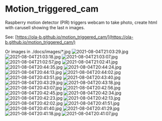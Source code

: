 # Motion_triggered_cam
Raspberry motion detector (PIR) triggers webcam to take photo, create html with carusell showing the last n images.

See: [https://ola-b.github.io/motion_triggered_cam/](https://ola-b.github.io/motion_triggered_cam/)


Or images in ./docs/images/*.jpg
![2021-08-04T21:03:29.jpg](https://github.com/Ola-B/motion_triggered_cam/blob/main/docs/images/2021-08-04T21:03:29.jpg "2021-08-04T21:03:29.jpg")
![2021-08-04T21:03:18.jpg](https://github.com/Ola-B/motion_triggered_cam/blob/main/docs/images/2021-08-04T21:03:18.jpg "2021-08-04T21:03:18.jpg")
![2021-08-04T21:03:07.jpg](https://github.com/Ola-B/motion_triggered_cam/blob/main/docs/images/2021-08-04T21:03:07.jpg "2021-08-04T21:03:07.jpg")
![2021-08-04T21:02:57.jpg](https://github.com/Ola-B/motion_triggered_cam/blob/main/docs/images/2021-08-04T21:02:57.jpg "2021-08-04T21:02:57.jpg")
![2021-08-04T21:02:41.jpg](https://github.com/Ola-B/motion_triggered_cam/blob/main/docs/images/2021-08-04T21:02:41.jpg "2021-08-04T21:02:41.jpg")
![2021-08-04T20:44:35.jpg](https://github.com/Ola-B/motion_triggered_cam/blob/main/docs/images/2021-08-04T20:44:35.jpg "2021-08-04T20:44:35.jpg")
![2021-08-04T20:44:24.jpg](https://github.com/Ola-B/motion_triggered_cam/blob/main/docs/images/2021-08-04T20:44:24.jpg "2021-08-04T20:44:24.jpg")
![2021-08-04T20:44:13.jpg](https://github.com/Ola-B/motion_triggered_cam/blob/main/docs/images/2021-08-04T20:44:13.jpg "2021-08-04T20:44:13.jpg")
![2021-08-04T20:44:02.jpg](https://github.com/Ola-B/motion_triggered_cam/blob/main/docs/images/2021-08-04T20:44:02.jpg "2021-08-04T20:44:02.jpg")
![2021-08-04T20:43:51.jpg](https://github.com/Ola-B/motion_triggered_cam/blob/main/docs/images/2021-08-04T20:43:51.jpg "2021-08-04T20:43:51.jpg")
![2021-08-04T20:43:40.jpg](https://github.com/Ola-B/motion_triggered_cam/blob/main/docs/images/2021-08-04T20:43:40.jpg "2021-08-04T20:43:40.jpg")
![2021-08-04T20:43:29.jpg](https://github.com/Ola-B/motion_triggered_cam/blob/main/docs/images/2021-08-04T20:43:29.jpg "2021-08-04T20:43:29.jpg")
![2021-08-04T20:43:18.jpg](https://github.com/Ola-B/motion_triggered_cam/blob/main/docs/images/2021-08-04T20:43:18.jpg "2021-08-04T20:43:18.jpg")
![2021-08-04T20:43:07.jpg](https://github.com/Ola-B/motion_triggered_cam/blob/main/docs/images/2021-08-04T20:43:07.jpg "2021-08-04T20:43:07.jpg")
![2021-08-04T20:42:56.jpg](https://github.com/Ola-B/motion_triggered_cam/blob/main/docs/images/2021-08-04T20:42:56.jpg "2021-08-04T20:42:56.jpg")
![2021-08-04T20:42:45.jpg](https://github.com/Ola-B/motion_triggered_cam/blob/main/docs/images/2021-08-04T20:42:45.jpg "2021-08-04T20:42:45.jpg")
![2021-08-04T20:42:34.jpg](https://github.com/Ola-B/motion_triggered_cam/blob/main/docs/images/2021-08-04T20:42:34.jpg "2021-08-04T20:42:34.jpg")
![2021-08-04T20:42:23.jpg](https://github.com/Ola-B/motion_triggered_cam/blob/main/docs/images/2021-08-04T20:42:23.jpg "2021-08-04T20:42:23.jpg")
![2021-08-04T20:42:13.jpg](https://github.com/Ola-B/motion_triggered_cam/blob/main/docs/images/2021-08-04T20:42:13.jpg "2021-08-04T20:42:13.jpg")
![2021-08-04T20:42:02.jpg](https://github.com/Ola-B/motion_triggered_cam/blob/main/docs/images/2021-08-04T20:42:02.jpg "2021-08-04T20:42:02.jpg")
![2021-08-04T20:41:51.jpg](https://github.com/Ola-B/motion_triggered_cam/blob/main/docs/images/2021-08-04T20:41:51.jpg "2021-08-04T20:41:51.jpg")
![2021-08-04T20:41:40.jpg](https://github.com/Ola-B/motion_triggered_cam/blob/main/docs/images/2021-08-04T20:41:40.jpg "2021-08-04T20:41:40.jpg")
![2021-08-04T20:41:29.jpg](https://github.com/Ola-B/motion_triggered_cam/blob/main/docs/images/2021-08-04T20:41:29.jpg "2021-08-04T20:41:29.jpg")
![2021-08-04T20:41:18.jpg](https://github.com/Ola-B/motion_triggered_cam/blob/main/docs/images/2021-08-04T20:41:18.jpg "2021-08-04T20:41:18.jpg")
![2021-08-04T20:41:07.jpg](https://github.com/Ola-B/motion_triggered_cam/blob/main/docs/images/2021-08-04T20:41:07.jpg "2021-08-04T20:41:07.jpg")
